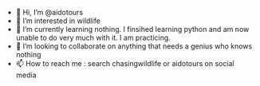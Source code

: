 - 👋 Hi, I’m @aidotours
- 👀 I’m interested in wildlife
- 🌱 I’m currently learning nothing. I finsihed learning python and am now unable to do very much with it. I am practicing. 
- 💞️ I’m looking to collaborate on anything that needs a genius who knows nothing
- 📫 How to reach me : search chasingwildlife or aidotours on social media

<!---
aidotours/aidotours is a ✨ special ✨ repository because its `README.md` (this file) appears on your GitHub profile.
You can click the Preview link to take a look at your changes.
--->
